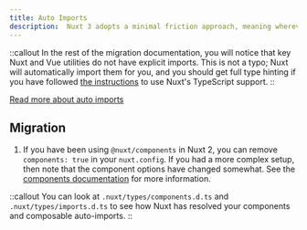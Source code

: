 ```yaml
---
title: Auto Imports
description:  Nuxt 3 adopts a minimal friction approach, meaning wherever possible components and composables are auto-imported.
---
```


::callout
In the rest of the migration documentation, you will notice that key Nuxt and Vue utilities do not have explicit imports. This is not a typo; Nuxt will automatically import them for you, and you should get full type hinting if you have followed [the instructions](/docs/migration/configuration#typescript) to use Nuxt's TypeScript support.
::

[Read more about auto imports](/docs/guide/concepts/auto-imports)

## Migration

1. If you have been using `@nuxt/components` in Nuxt 2, you can remove `components: true` in your `nuxt.config`. If you had a more complex setup, then note that the component options have changed somewhat. See the [components documentation](/docs/guide/directory-structure/components) for more information.

::callout
You can look at `.nuxt/types/components.d.ts` and `.nuxt/types/imports.d.ts` to see how Nuxt has resolved your components and composable auto-imports.
::
